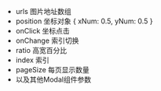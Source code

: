 * urls 图片地址数组
* position 坐标对象 { xNum: 0.5, yNum: 0.5 }
* onClick 坐标点击
* onChange 索引切换
* ratio 高宽百分比
* index 索引
* pageSize 每页显示数量
* 以及其他Modal组件参数
